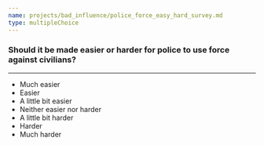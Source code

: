 ```yaml
---
name: projects/bad_influence/police_force_easy_hard_survey.md
type: multipleChoice
---
```


### Should it be made easier or harder for police to use force against civilians?

---

- Much easier
- Easier
- A little bit easier
- Neither easier nor harder
- A little bit harder
- Harder
- Much harder

